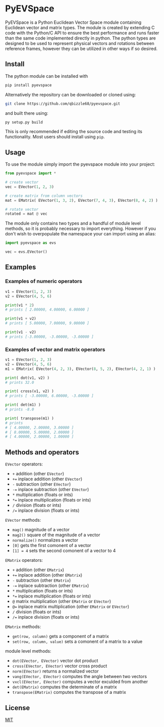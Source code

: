 # PyEVSpace

PyEVSpace is a Python Euclidean Vector Space module containing Euclidean vector and matrix types. 
The module is created by extending C code with the Python/C API to ensure the best performance and runs faster than
the same code implemented directly in python.
The python types are designed to be used to represent physical vectors and rotations between reference frames, 
however they can be utilized in other ways if so desired.

## Install

The python module can be installed with
```python
pip install pyevspace
```

Alternatively the repository can be downloaded or cloned using:
```bash
git clone https://github.com/qbizzle68/pyevspace.git
```
and built there using:
```bash
py setup.py build
```
This is only recommended if editing the source code and testing its functionality. Most users should install using `pip`.

## Usage

To use the module simply import the pyevspace module into your project:
```python
from pyevspace import *

# create vector
vec = EVector(1, 2, 3)

# create matrix from column vectors
mat = EMatrix( EVector(1, 3, 2), EVector(7, 4, 3), EVector(8, 4, 2) )

# rotate vector
rotated = mat @ vec
```
The module only contains two types and a handful of module level methods, so it is probably necessary to import everything.
However if you don't wish to overpopulate the namespace your can import using an alias:
```python
import pyevspace as evs

vec = evs.EVector()
```

## Examples

### Examples of numeric operators
```python
v1 = EVector(1, 2, 3)
v2 = EVector(4, 5, 6)

print(v1 * 2)
# prints [ 2.00000, 4.00000, 6.00000 ]

print(v1 + v2)
# prints [ 5.00000, 7.00000, 9.00000 ]

print(v1 - v2)
# prints [-3.00000, -3.00000, -3.00000 ]
```

### Examples of vector and matrix operators
```python
v1 = EVector(1, 2, 3)
v2 = EVector(4, 5, 6)
m1 = EMatrix( EVector(4, 2, 3), EVector(8, 5, 2), EVector(4, 2, 1) )

print( dot(v1, v2) )
# prints 32.0

print( cross(v1, v2) )
# prints [ -3.00000, 6.00000, -3.00000 ]

print( det(m1) )
# prints -8.0

print( transpose(m1) )
# prints 
# [ 4.00000, 2.00000, 3.00000 ]
# [ 8.00000, 5.00000, 2.00000 ]
# [ 4.00000, 2.00000, 1.00000 ]
```

## Methods and operators
`EVector` operators:
- `+` addition (other `EVector`)
- `+=` inplace addition (other `EVector`)
- `-` subtraction (other `EVector`)
- `-=` inplace subtraction (other `EVector`)
- `*` multiplication (floats or ints)
- `*=` inplace multiplication (floats or ints)
- `/` division (floats or ints)
- `/=` inplace division (floats or ints)

`EVector` methods:
- `mag()` magnitude of a vector
- `mag2()` square of the magnitude of a vector
- `normalize()` normalizes a vector
- `[0]` gets the first comonent of a vector
- `[1] = 4` sets the second comonent of a vector to 4

`EMatrix` operators:
- `+` addition (other `EMatrix`)
- `+=` inplace addition (other `EMatrix`)
- `-` subtraction (other `EMatrix`)
- `-=` inplace subtraction (other `EMatrix`)
- `*` multiplication (floats or ints)
- `*=` inplace multiplication (floats or ints)
- `@` matrix multiplication (other `EMatrix` or `EVector`)
- `@=` inplace matrix multiplication (other `EMatrix` or `EVector`)
- `/` division (floats or ints)
- `/=` inplace division (floats or ints)

`EMatrix` methods:
- `get(row, column)` gets a component of a matrix
- `set(row, column, value)` sets a comonent of a matrix to a value

module level methods:
- `dot(EVector, EVector)` vector dot product
- `cross(EVector, EVector)` vector cross product
- `norm(EVector)` returns a normalized vector
- `vang(EVector, EVector)` computes the angle between two vectors
- `vxcl(EVector, EVector)` computes a vector exculded from another
- `det(EMatrix)` computes the determinate of a matrix
- `transpose(EMatrix)` computes the transpose of a matrix

## License
[MIT](https://choosealicense.com/licenses/mit/)
